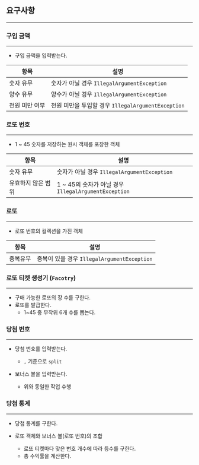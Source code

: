 ## 요구사항

---

### 구입 금액

---

- 구입 금액을 입력받는다.

| 항목           | 설명                                               |
| -------------- | -------------------------------------------------- |
| 숫자 유무      | 숫자가 아닐 경우 `IllegalArgumentException`        |
| 양수 유무      | 양수가 아닐 경우 `IllegalArgumentException`        |
| 천원 미만 여부 | 천원 미만을 투입할 경우 `IllegalArgumentException` |

### 로또 번호

---

- 1 ~ 45 숫자를 저장하는 원시 객체를 포장한 객체

| 항목               | 설명                                                 |
| ------------------ | ---------------------------------------------------- |
| 숫자 유무          | 숫자가 아닐 경우 `IllegalArgumentException`          |
| 유효하지 않은 범위 | 1 ~ 45의 숫자가 아닐 경우 `IllegalArgumentException` |

### 로또

---

- 로또 번호의 컬렉션을 가진 객체

| 항목     | 설명                                        |
| -------- | ------------------------------------------- |
| 중복유무 | 중복이 있을 경우 `IllegalArgumentException` |

### 로또 티켓 생성기 (`Facotry`)

---

- 구매 가능한 로또의 장 수를 구한다.
- 로또를 발급한다.
  - 1~45 중 무작위 6개 수를 뽑는다.

### 당첨 번호

---

- 당첨 번호를 입력받는다.

  - `,` 기준으로 `split`

- 보너스 볼을 입력받는다.
  - 위와 동일한 작업 수행

### 당첨 통계

---
- 당첨 통계를 구한다.
- 로또 객체와 보너스 볼(로또 번호)의 조합

  - 로또 티켓마다 맞은 번호 개수에 따라 등수를 구한다.
  - 총 수익률을 계산한다.
